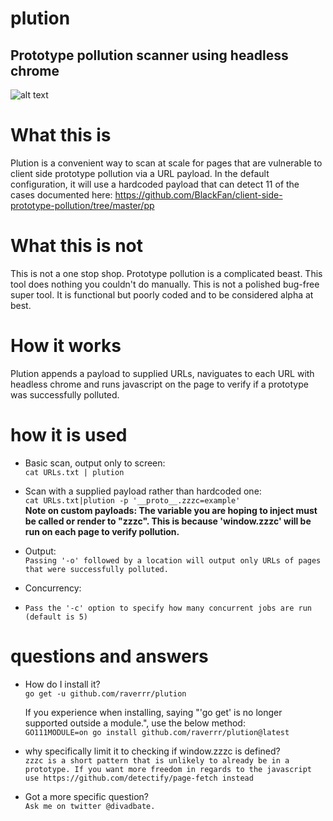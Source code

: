 # plution
<h2>Prototype pollution scanner using headless chrome</h2>

![alt text](https://i.imgur.com/xumApSF.png)

# What this is
Plution is a convenient way to scan at scale for pages that are vulnerable to client side prototype pollution via a URL payload. In the default configuration, it will use a hardcoded payload that can detect 11 of the cases documented here: https://github.com/BlackFan/client-side-prototype-pollution/tree/master/pp

# What this is not
This is not a one stop shop. Prototype pollution is a complicated beast. This tool does nothing you couldn't do manually. This is not a polished bug-free super tool. It is functional but poorly coded and to be considered alpha at best.

# How it works
Plution appends a payload to supplied URLs, naviguates to each URL with headless chrome and runs javascript on the page to verify if a prototype was successfully polluted.

# how it is used
* Basic scan, output only to screen:<br />
 `cat URLs.txt | plution`

* Scan with a supplied payload rather than hardcoded one:<br />
`cat URLs.txt|plution -p '__proto__.zzzc=example'`<br />
**Note on custom payloads: The variable you are hoping to inject must be called or render to "zzzc". This is because 'window.zzzc' will be run on each page to verify pollution.**

* Output:<br />
`Passing '-o' followed by a location will output only URLs of pages that were successfully polluted.`

* Concurrency:<br />
* `Pass the '-c' option to specify how many concurrent jobs are run (default is 5)`

# questions and answers
* How do I install it?<br />
`go get -u github.com/raverrr/plution`

  If you experience when installing, saying "'go get' is no longer supported outside a module.", use the below method:<br />
`GO111MODULE=on go install github.com/raverrr/plution@latest`

* why specifically limit it to checking if window.zzzc is defined?<br />
`zzzc is a short pattern that is unlikely to already be in a prototype. If you want more freedom in regards to the javascript use https://github.com/detectify/page-fetch instead`

* Got a more specific question?<br />
`Ask me on twitter @divadbate.`


